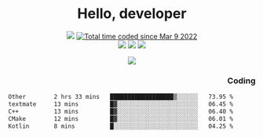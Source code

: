 # <div align='center' >Hello, developer</div>

<div align='center'>
  <a ><img src="https://img.shields.io/badge/dynamic/json?url=https%3A%2F%2Fapi.swo.moe%2Fstats%2Fgithub%2FFree-Aaron-Li&query=count&color=181717&label=GitHub&labelColor=282c34&logo=github&suffix=+follows&cacheSeconds=3600"></a>
  <a href="https://wakatime.com/@fe40087f-8eae-48dc-9950-ad0633db1591"><img src="https://wakatime.com/badge/user/fe40087f-8eae-48dc-9950-ad0633db1591.svg" alt="Total time coded since Mar 9 2022" /></a>
</div>
<div align='center'>
  <a><img src="https://img.shields.io/badge/C%2FC%2B%2B%20-%20%2375664D"></a>
  <a><img src="https://img.shields.io/badge/Kotlin%20-%20%2375664D"></a>
  <a><img src="https://img.shields.io/badge/JavaScript%20-%20%2375664D"></a>
</div>

<p align="center">
  <img src="https://readme-typing-svg.demolab.com/?lines=你好!+开发者;Hello!+ developer&font=Fira%20Code&center=true&width=380&height=50&duration=4000&pause=1000">
</p>


<div align='right'>
  <h3>Coding</h3>
</div>

<!--START_SECTION:waka-->

```txt
Other        2 hrs 33 mins   ██████████████████▒░░░░░░   73.95 %
textmate     13 mins         █▓░░░░░░░░░░░░░░░░░░░░░░░   06.45 %
C++          13 mins         █▓░░░░░░░░░░░░░░░░░░░░░░░   06.40 %
CMake        12 mins         █▓░░░░░░░░░░░░░░░░░░░░░░░   06.01 %
Kotlin       8 mins          █░░░░░░░░░░░░░░░░░░░░░░░░   04.25 %
```

<!--END_SECTION:waka-->




